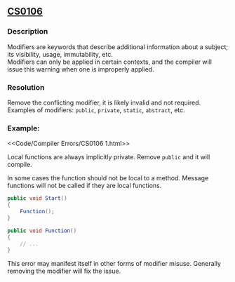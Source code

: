 ## [CS0106](https://docs.microsoft.com/en-us/dotnet/csharp/language-reference/compiler-messages/cs0106)

### Description
Modifiers are keywords that describe additional information about a subject; its visibility, usage, immutability, etc.  
Modifiers can only be applied in certain contexts, and the compiler will issue this warning when one is improperly applied.

### Resolution
Remove the conflicting modifier, it is likely invalid and not required.  
Examples of modifiers: `public`, `private`, `static`, `abstract`, etc.

### Example:

<<Code/Compiler Errors/CS0106 1.html>>

Local functions are always implicitly private. Remove `public` and it will compile.  

In some cases the function should not be local to a method.
Message functions will not be called if they are local functions.

```csharp
public void Start()
{
    Function();
}

public void Function()
{
    // ...
}
```  

This error may manifest itself in other forms of modifier misuse. Generally removing the modifier will fix the issue.